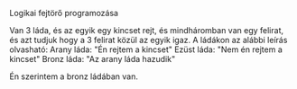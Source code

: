 Logikai fejtörő programozása

Van 3 láda, és az egyik egy kincset rejt, és mindháromban van egy felirat, és azt tudjuk hogy a 3 felirat közül az egyik igaz.
A ládákon az alábbi leírás olvasható: 
  Arany láda: "Én rejtem a kincset"
  Ezüst láda: "Nem én rejtem a kincset"
  Bronz láda: "Az arany láda hazudik"

Én szerintem a bronz ládában van.
